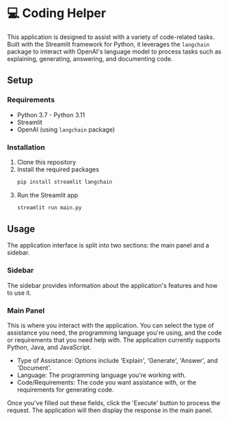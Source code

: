 # 💻 Coding Helper

This application is designed to assist with a variety of code-related tasks. Built with the Streamlit framework for Python, it leverages the `langchain` package to interact with OpenAI's language model to process tasks such as explaining, generating, answering, and documenting code.

## Setup

### Requirements
- Python 3.7 - Python 3.11
- Streamlit
- OpenAI (using `langchain` package)

### Installation

1. Clone this repository
2. Install the required packages
    ```bash
    pip install streamlit langchain
    ```
3. Run the Streamlit app
    ```bash
    streamlit run main.py
    ```

## Usage

The application interface is split into two sections: the main panel and a sidebar.

### Sidebar

The sidebar provides information about the application's features and how to use it.

### Main Panel

This is where you interact with the application. You can select the type of assistance you need, the programming language you're using, and the code or requirements that you need help with. The application currently supports Python, Java, and JavaScript.

- Type of Assistance: Options include 'Explain', 'Generate', 'Answer', and 'Document'.
- Language: The programming language you're working with.
- Code/Requirements: The code you want assistance with, or the requirements for generating code.

Once you've filled out these fields, click the 'Execute' button to process the request. The application will then display the response in the main panel.
